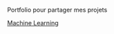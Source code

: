 Portfolio pour partager mes projets

[Machine Learning](Introduction%20au%20machine%20learning.html)

<!---
ggleiZes/ggleiZes is a ✨ special ✨ repository because its `README.md` (this file) appears on your GitHub profile.
You can click the Preview link to take a look at your changes.
--->
